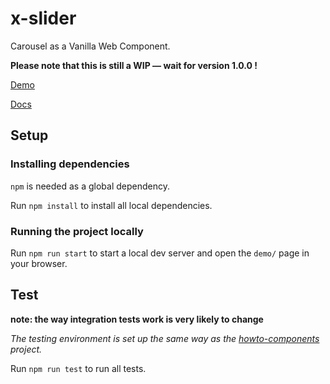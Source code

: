 # x-slider

Carousel as a Vanilla Web Component.

**Please note that this is still a WIP — wait for version 1.0.0 !**

[Demo](https://ciampo.github.io/x-slider/demo/)

[Docs](./docs/x-slider.md)



## Setup

### Installing dependencies

`npm` is needed as a global dependency.

Run `npm install` to install all local dependencies.


### Running the project locally

Run `npm run start` to start a local dev server and open the `demo/` page in your browser.



## Test

**note: the way integration tests work is very likely to change**

*The testing environment is set up the same way as the [howto-components](https://github.com/GoogleChrome/howto-components) project.*

Run `npm run test` to run all tests.
